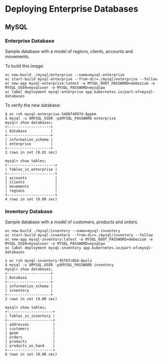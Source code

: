 # Deploying Enterprise Databases

## MySQL

### Enterprise Database

Sample database with a model of regions, clients, accounts and movements.

To build this image:

```shell script
oc new-build ./mysql/enterprise --name=mysql-enterprise
oc start-build mysql-enterprise --from-dir=./mysql/enterprise --follow
oc new-app mysql-enterprise:latest -e MYSQL_ROOT_PASSWORD=debezium -e MYSQL_USER=mysqluser -e MYSQL_PASSWORD=mysqlpw
oc label deployment mysql-enterprise app.kubernetes.io/part-of=mysql-databases
```

To verify the new database:

```shell script
$ oc rsh mysql-enterprise-5488f4997d-8ppkm
$ mysql -u $MYSQL_USER -p$MYSQL_PASSWORD enterprise
mysql> show databases;
+--------------------+
| Database           |
+--------------------+
| information_schema |
| enterprise         |
+--------------------+
2 rows in set (0.01 sec)

mysql> show tables;
+----------------------+
| Tables_in_enterprise |
+----------------------+
| accounts             |
| clients              |
| movements            |
| regions              |
+----------------------+
4 rows in set (0.00 sec)
```

### Inventory Database

Sample database with a model of customers, products and orders.

```shell script
oc new-build ./mysql/inventory --name=mysql-inventory
oc start-build mysql-inventory --from-dir=./mysql/inventory --follow
oc new-app mysql-inventory:latest -e MYSQL_ROOT_PASSWORD=debezium -e MYSQL_USER=mysqluser -e MYSQL_PASSWORD=mysqlpw
oc label deployment mysql-inventory app.kubernetes.io/part-of=mysql-databases
```

```shell script
❯ oc rsh mysql-inventory-95f6fc6b4-bpvlz 
$ mysql -u $MYSQL_USER -p$MYSQL_PASSWORD inventory
mysql> show databases;
+--------------------+
| Database           |
+--------------------+
| information_schema |
| inventory          |
+--------------------+
2 rows in set (0.00 sec)

mysql> show tables;
+---------------------+
| Tables_in_inventory |
+---------------------+
| addresses           |
| customers           |
| geom                |
| orders              |
| products            |
| products_on_hand    |
+---------------------+
6 rows in set (0.00 sec)
```
